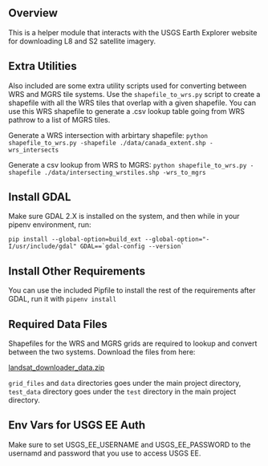 ## Overview

This is a helper module that interacts with the USGS Earth Explorer website for downloading L8 and S2 satellite imagery.

## Extra Utilities

Also included are some extra utility scripts used for converting between WRS and MGRS tile systems. Use the `shapefile_to_wrs.py` script to create a shapefile with all the WRS tiles that overlap with a given shapefile. You can use this WRS shapefile to generate a .csv lookup table going from WRS pathrow to a list of MGRS tiles.

Generate a WRS intersection with arbirtary shapefile:
`python shapefile_to_wrs.py -shapefile ./data/canada_extent.shp -wrs_intersects`

Generate a csv lookup from WRS to MGRS:
`python shapefile_to_wrs.py -shapefile ./data/intersecting_wrstiles.shp -wrs_to_mgrs`

## Install GDAL

Make sure GDAL 2.X is installed on the system, and then while in your pipenv environment, run:
```
pip install --global-option=build_ext --global-option="-I/usr/include/gdal" GDAL==`gdal-config --version`
```

## Install Other Requirements

You can use the included Pipfile to install the rest of the requirements after GDAL, run it with `pipenv install`

## Required Data Files

Shapefiles for the WRS and MGRS grids are required to lookup and convert between the two systems. Download the files from here:

[landsat_downloader_data.zip](https://drive.google.com/file/d/14lqY25kH1sU2kVYO6yR6ASPrDWW3fQ3J/view?usp=sharing)

`grid_files` and `data` directories goes under the main project directory, `test_data` directory goes under the `test` directory in the main project directory.

## Env Vars for USGS EE Auth
Make sure to set USGS_EE_USERNAME and USGS_EE_PASSWORD to the usernamd and password that you use to access USGS EE.
